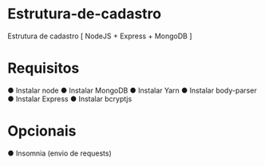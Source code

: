 # Estrutura-de-cadastro
Estrutura de cadastro [ NodeJS + Express + MongoDB ]

# Requisitos

● Instalar node
● Instalar MongoDB
● Instalar Yarn
● Instalar body-parser
● Instalar Express
● Instalar bcryptjs

# Opcionais

● Insomnia (envio de requests)
